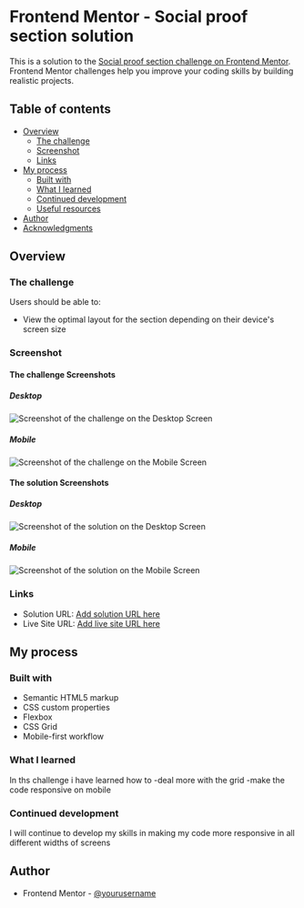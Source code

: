 # Frontend Mentor - Social proof section solution

This is a solution to the [Social proof section challenge on Frontend Mentor](https://www.frontendmentor.io/challenges/social-proof-section-6e0qTv_bA). Frontend Mentor challenges help you improve your coding skills by building realistic projects. 

## Table of contents

- [Overview](#overview)
  - [The challenge](#the-challenge)
  - [Screenshot](#screenshot)
  - [Links](#links)
- [My process](#my-process)
  - [Built with](#built-with)
  - [What I learned](#what-i-learned)
  - [Continued development](#continued-development)
  - [Useful resources](#useful-resources)
- [Author](#author)
- [Acknowledgments](#acknowledgments)


## Overview

### The challenge

Users should be able to:

- View the optimal layout for the section depending on their device's screen size

### Screenshot

#### The challenge Screenshots
##### Desktop
![Screenshot of the challenge on the Desktop Screen](image.png)
##### Mobile
![Screenshot of the challenge on the Mobile Screen](image-1.png)
#### The solution Screenshots
##### Desktop
![Screenshot of the solution on the Desktop Screen](image-2.png)
##### Mobile
![Screenshot of the solution on the Mobile Screen](image-3.png)

### Links

- Solution URL: [Add solution URL here](https://your-solution-url.com)
- Live Site URL: [Add live site URL here](https://your-live-site-url.com)

## My process

### Built with

- Semantic HTML5 markup
- CSS custom properties
- Flexbox
- CSS Grid
- Mobile-first workflow


### What I learned
In ths challenge i have learned how to 
  -deal more with the grid
  -make the code responsive on mobile

### Continued development

I will continue to develop my skills in making my code more responsive in all different widths of screens


## Author


- Frontend Mentor - [@yourusername](https://www.frontendmentor.io/profile/rankobinu)


